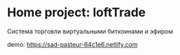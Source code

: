 # Home project: loftTrade

Система торговли виртуальными биткоинами и эфиром

demo: https://sad-pasteur-64c1e6.netlify.com
